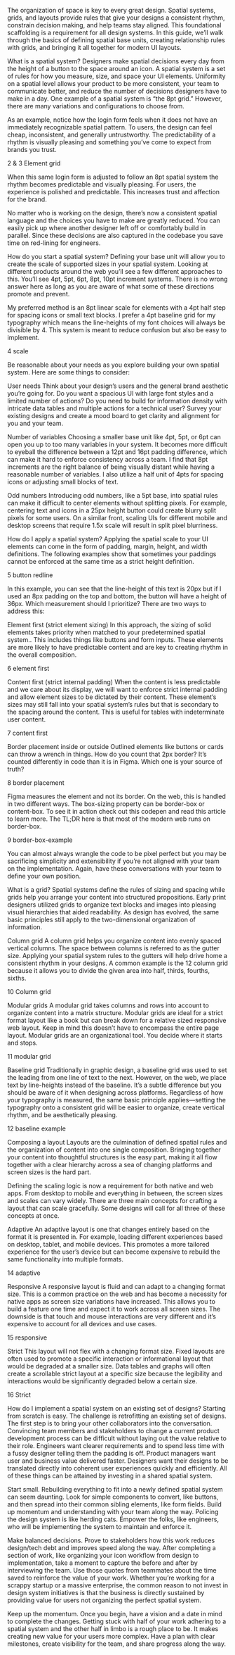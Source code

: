 The organization of space is key to every great design. Spatial systems, grids, and layouts provide rules that give your designs a consistent rhythm, constrain decision making, and help teams stay aligned. This foundational scaffolding is a requirement for all design systems. In this guide, we’ll walk through the basics of defining spatial base units, creating relationship rules with grids, and bringing it all together for modern UI layouts.

What is a spatial system?
Designers make spatial decisions every day from the height of a button to the space around an icon. A spatial system is a set of rules for how you measure, size, and space your UI elements. Uniformity on a spatial level allows your product to be more consistent, your team to communicate better, and reduce the number of decisions designers have to make in a day. One example of a spatial system is “the 8pt grid.” However, there are many variations and configurations to choose from.

As an example, notice how the login form feels when it does not have an immediately recognizable spatial pattern. To users, the design can feel cheap, inconsistent, and generally untrustworthy. The predictability of a rhythm is visually pleasing and something you’ve come to expect from brands you trust.

2 & 3 Element grid

When this same login form is adjusted to follow an 8pt spatial system the rhythm becomes predictable and visually pleasing. For users, the experience is polished and predictable. This increases trust and affection for the brand.

No matter who is working on the design, there’s now a consistent spatial language and the choices you have to make are greatly reduced. You can easily pick up where another designer left off or comfortably build in parallel. Since these decisions are also captured in the codebase you save time on red-lining for engineers.

How do you start a spatial system?
Defining your base unit will allow you to create the scale of supported sizes in your spatial system. Looking at different products around the web you’ll see a few different approaches to this. You’ll see 4pt, 5pt, 6pt, 8pt, 10pt increment systems. There is no wrong answer here as long as you are aware of what some of these directions promote and prevent.

My preferred method is an 8pt linear scale for elements with a 4pt half step for spacing icons or small text blocks. I prefer a 4pt baseline grid for my typography which means the line-heights of my font choices will always be divisible by 4. This system is meant to reduce confusion but also be easy to implement.

4 scale

Be reasonable about your needs as you explore building your own spatial system. Here are some things to consider:

User needs
Think about your design’s users and the general brand aesthetic you’re going for. Do you want a spacious UI with large font styles and a limited number of actions? Do you need to build for information density with intricate data tables and multiple actions for a technical user? Survey your existing designs and create a mood board to get clarity and alignment for you and your team.

Number of variables
Choosing a smaller base unit like 4pt, 5pt, or 6pt can open you up to too many variables in your system. It becomes more difficult to eyeball the difference between a 12pt and 16pt padding difference, which can make it hard to enforce consistency across a team. I find that 8pt increments are the right balance of being visually distant while having a reasonable number of variables. I also utilize a half unit of 4pts for spacing icons or adjusting small blocks of text.

Odd numbers
Introducing odd numbers, like a 5pt base, into spatial rules can make it difficult to center elements without splitting pixels. For example, centering text and icons in a 25px height button could create blurry split pixels for some users. On a similar front, scaling UIs for different mobile and desktop screens that require 1.5x scale will result in split pixel blurriness.

How do I apply a spatial system?
Applying the spatial scale to your UI elements can come in the form of padding, margin, height, and width definitions. The following examples show that sometimes your paddings cannot be enforced at the same time as a strict height definition.

5 button redline

In this example, you can see that the line-height of this text is 20px but if I used an 8px padding on the top and bottom, the button will have a height of 36px. Which measurement should I prioritize? There are two ways to address this:

Element first (strict element sizing)
In this approach, the sizing of solid elements takes priority when matched to your predetermined spatial system.. This includes things like buttons and form inputs. These elements are more likely to have predictable content and are key to creating rhythm in the overall composition.

6 element first

Content first (strict internal padding)
When the content is less predictable and we care about its display, we will want to enforce strict internal padding and allow element sizes to be dictated by their content. These element’s sizes may still fall into your spatial system’s rules but that is secondary to the spacing around the content. This is useful for tables with indeterminate user content.

7 content first

Border placement inside or outside
Outlined elements like buttons or cards can throw a wrench in things. How do you count that 2px border? It’s counted differently in code than it is in Figma. Which one is your source of truth?

8 border placement

Figma measures the element and not its border. On the web, this is handled in two different ways. The box-sizing property can be border-box or content-box. To see it in action check out this codepen and read this article to learn more. The TL;DR here is that most of the modern web runs on border-box.

9 border-box-example

You can almost always wrangle the code to be pixel perfect but you may be sacrificing simplicity and extensibility if you’re not aligned with your team on the implementation. Again, have these conversations with your team to define your own position.

What is a grid?
Spatial systems define the rules of sizing and spacing while grids help you arrange your content into structured propositions. Early print designers utilized grids to organize text blocks and images into pleasing visual hierarchies that aided readability. As design has evolved, the same basic principles still apply to the two-dimensional organization of information.

Column grid
A column grid helps you organize content into evenly spaced vertical columns. The space between columns is referred to as the gutter size. Applying your spatial system rules to the gutters will help drive home a consistent rhythm in your designs. A common example is the 12 column grid because it allows you to divide the given area into half, thirds, fourths, sixths.

10 Column grid

Modular grids
A modular grid takes columns and rows into account to organize content into a matrix structure. Modular grids are ideal for a strict format layout like a book but can break down for a relative sized responsive web layout. Keep in mind this doesn’t have to encompass the entire page layout. Modular grids are an organizational tool. You decide where it starts and stops.

11 modular grid

Baseline grid
Traditionally in graphic design, a baseline grid was used to set the leading from one line of text to the next. However, on the web, we place text by line-heights instead of the baseline. It’s a subtle difference but you should be aware of it when designing across platforms. Regardless of how your typography is measured, the same basic principle applies—setting the typography onto a consistent grid will be easier to organize, create vertical rhythm, and be aesthetically pleasing.

12 baseline example

Composing a layout
Layouts are the culmination of defined spatial rules and the organization of content into one single composition. Bringing together your content into thoughtful structures is the easy part, making it all flow together with a clear hierarchy across a sea of changing platforms and screen sizes is the hard part.

Defining the scaling logic is now a requirement for both native and web apps. From desktop to mobile and everything in between, the screen sizes and scales can vary widely. There are three main concepts for crafting a layout that can scale gracefully. Some designs will call for all three of these concepts at once.

Adaptive
An adaptive layout is one that changes entirely based on the format it is presented in. For example, loading different experiences based on desktop, tablet, and mobile devices. This promotes a more tailored experience for the user’s device but can become expensive to rebuild the same functionality into multiple formats.

14 adaptive

Responsive
A responsive layout is fluid and can adapt to a changing format size. This is a common practice on the web and has become a necessity for native apps as screen size variations have increased. This allows you to build a feature one time and expect it to work across all screen sizes. The downside is that touch and mouse interactions are very different and it’s expensive to account for all devices and use cases.

15 responsive

Strict
This layout will not flex with a changing format size. Fixed layouts are often used to promote a specific interaction or informational layout that would be degraded at a smaller size. Data tables and graphs will often create a scrollable strict layout at a specific size because the legibility and interactions would be significantly degraded below a certain size.

16 Strict

How do I implement a spatial system on an existing set of designs?
Starting from scratch is easy. The challenge is retrofitting an existing set of designs. The first step is to bring your other collaborators into the conversation. Convincing team members and stakeholders to change a current product development process can be difficult without laying out the value relative to their role. Engineers want clearer requirements and to spend less time with a fussy designer telling them the padding is off. Product managers want user and business value delivered faster. Designers want their designs to be translated directly into coherent user experiences quickly and efficiently. All of these things can be attained by investing in a shared spatial system.

Start small. Rebuilding everything to fit into a newly defined spatial system can seem daunting. Look for simple components to convert, like buttons, and then spread into their common sibling elements, like form fields. Build up momentum and understanding with your team along the way. Policing the design system is like herding cats. Empower the folks, like engineers, who will be implementing the system to maintain and enforce it.

Make balanced decisions. Prove to stakeholders how this work reduces design/tech debt and improves speed along the way. After completing a section of work, like organizing your icon workflow from design to implementation, take a moment to capture the before and after by interviewing the team. Use those quotes from teammates about the time saved to reinforce the value of your work. Whether you’re working for a scrappy startup or a massive enterprise, the common reason to not invest in design system initiatives is that the business is directly sustained by providing value for users not organizing the perfect spatial system.

Keep up the momentum. Once you begin, have a vision and a date in mind to complete the changes. Getting stuck with half of your work adhering to a spatial system and the other half in limbo is a rough place to be. It makes creating new value for your users more complex. Have a plan with clear milestones, create visibility for the team, and share progress along the way.
